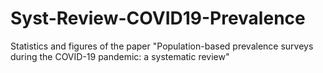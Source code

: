 # Syst-Review-COVID19-Prevalence
Statistics and figures of the paper "Population-based prevalence surveys during the COVID-19 pandemic: a systematic review"
